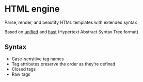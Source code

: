 # HTML engine

Parse, render, and beautify HTML templates with extended syntax

Based on [unified](https://unifiedjs.com/) and [hast](https://github.com/syntax-tree/hast) (Hypertext Abstract Syntax Tree format)

## Syntax

- Case-sensitive tag names
- Tag attributes preserve the order as they're defined
- Closed tags
- Raw tags
